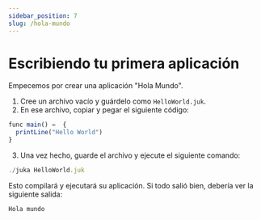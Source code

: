 ```yaml
---
sidebar_position: 7
slug: /hola-mundo
---
```


# Escribiendo tu primera aplicación

Empecemos por crear una aplicación "Hola Mundo".

1. Cree un archivo vacío y guárdelo como `HelloWorld.juk`.
2. En ese archivo, copiar y pegar el siguiente código:

```jsx
func main() =  {
  printLine("Hello World")
}
```

3. Una vez hecho, guarde el archivo y ejecute el siguiente comando:
```jsx
./juka HelloWorld.juk
```

Esto compilará y ejecutará su aplicación. Si todo salió bien, debería ver la siguiente salida:

```jsx
Hola mundo
```